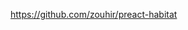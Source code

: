 
https://github.com/zouhir/preact-habitat

<div id="#fides-banner">
  <script type="application/json">
    {
      "title": "Configurable title",
    }
  </script>
</div>